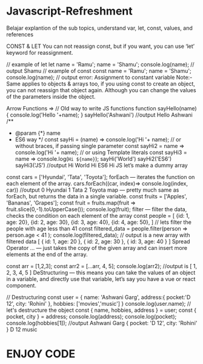 # Javascript-Refreshment
Belajar explantion of the sub topics, understand var, let, const, values, and references


CONST & LET
You can not reassign const, but if you want, you can use ‘let’ keyword for reassignment.

// example of let
let name = 'Ramu';
name = 'Shamu';
console.log(name);
// output
Shamu
// example of const
const name = 'Ramu';
name = 'Shamu';
console.log(name);
// output
error: Assignment to constant variable
Note:- Same applies to objects & arrays too, if you using const to create an object, you can not reassign that object again. Although you can change the values of the parameters inside the object.

Arrow Functions =>
// Old way to write JS functions
function sayHello(name){
   console.log('Hello '+name);
}
sayHello('Ashwani')
//output
Hello Ashwani
/**
* @param {*} name
* ES6 way
*/
const sayHi = (name) => console.log('Hi '+ name);
// or without braces, if passing single parameter
const sayHi2 = name => console.log('Hi '+ name);
// or using Template literals
const sayHi3 = name => console.log(`Hi ${name}`);
sayHi('World')
sayHi2('ES6')
sayHi3('JS')
//output
Hi World
Hi ES6
Hi JS
let’s make a dummy array

const cars = ['Hyundai', 'Tata', 'Toyota'];
forEach — iterates the function on each element of the array.
cars.forEach((car, index)=> console.log(index, car))
//output
0 Hyundai
1 Tata
2 Toyota
map — pretty much same as forEach, but returns the data in a single variable.
const fruits = ['Apples', 'Bananas', 'Grapes'];
const fruit = fruits.map(fruit => fruit.slice(0,-1).toUpperCase());
console.log(fruit);
filter — filter the data, checks the condition on each element of the array
const people = [
  {id: 1, age: 20},
  {id: 2, age: 30},
  {id: 3, age: 40},
  {id: 4, age: 50},
]
// lets filter the people with age less than 41
const filtered_data = people.filter(person => person.age < 41 );
console.log(filtered_data);
// output is a new array with filtered data
[ 
  { id: 1, age: 20 }, 
  { id: 2, age: 30 }, 
  { id: 3, age: 40 } 
]
Spread Operator …
— just takes the copy of the given array and can insert more elements at the end of the array.

const arr = [1,2,3];
const arr2 = [...arr, 4, 5];
console.log(arr2);
//output is
[ 1, 2, 3, 4, 5 ]
DeStructuring
— this means you can take the values of an object in a variable, and directly use that variable, let’s say you have a vue or react component.

// Destructuring
const user = {
   name: 'Ashwani Garg',
   address:{
      pocket:'D 12',
      city: 'Rohini'
   },
   hobbies: ['movies','music']
}
console.log(user.name);
//  let's destructure the object
const { name, hobbies, address } = user;
const { pocket, city } = address;
console.log(address);
console.log(pocket);
console.log(hobbies[1]);
//output
Ashwani Garg
{ pocket: 'D 12', city: 'Rohini' }
D 12
music


# ENJOY CODE

